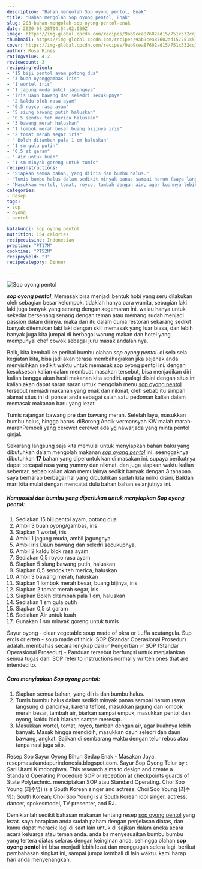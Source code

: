```yaml
---
description: "Bahan mengolah Sop oyong pentol, Enak"
title: "Bahan mengolah Sop oyong pentol, Enak"
slug: 203-bahan-mengolah-sop-oyong-pentol-enak
date: 2020-08-28T04:54:02.030Z
image: https://img-global.cpcdn.com/recipes/9ab9cea87602ad15/751x532cq70/sop-oyong-pentol-foto-resep-utama.jpg
thumbnail: https://img-global.cpcdn.com/recipes/9ab9cea87602ad15/751x532cq70/sop-oyong-pentol-foto-resep-utama.jpg
cover: https://img-global.cpcdn.com/recipes/9ab9cea87602ad15/751x532cq70/sop-oyong-pentol-foto-resep-utama.jpg
author: Rosa Hines
ratingvalue: 4.2
reviewcount: 3
recipeingredient:
- "15 biji pentol ayam potong dua"
- "3 buah oyonggambas iris"
- "1 wortel iris"
- "1 jagung muda ambil jagungnya"
- "iris Daun bawang dan seledri secukupnya"
- "2 kaldu blok rasa ayam"
- "0,5 royco rasa ayam"
- "5 siung bawang putih haluskan"
- "0,5 sendok teh merica haluskan"
- "3 bawang merah haluskan"
- "1 lombok merah besar buang bijinya iris"
- "2 tomat merah segar iris"
- " Boleh ditambah pala 1 cm haluskan"
- "1 sm gula putih"
- "0,5 st garam"
- " Air untuk kuah"
- "1 sm minyak goreng untuk tumis"
recipeinstructions:
- "Siapkan semua bahan, yang diiris dan bumbu halus."
- "Tumis bumbu halus dalam sedikit minyak panas sampai harum (saya langsung di pancinya, karena teflon), masukkan jagung dan lombok merah besar, tambah air, biarkan sampai empuk, masukkan pentol dan oyong, kaldu blok biarkan sampe meresap."
- "Masukkan wortel, tomat, royco, tambah dengan air, agar kuahnya lebih banyak. Masak hingga mendidih, masukkan daun seledri dan daun bawang, angkat. Sajikan di sembarang waktu dengan telur rebus atau tanpa nasi juga siip."
categories:
- Resep
tags:
- sop
- oyong
- pentol

katakunci: sop oyong pentol 
nutrition: 154 calories
recipecuisine: Indonesian
preptime: "PT17M"
cooktime: "PT52M"
recipeyield: "3"
recipecategory: Dinner

---
```



![Sop oyong pentol](https://img-global.cpcdn.com/recipes/9ab9cea87602ad15/751x532cq70/sop-oyong-pentol-foto-resep-utama.jpg)

<b><i>sop oyong pentol</i></b>, Memasak bisa menjadi bentuk hobi yang seru dilakukan oleh sebagian besar kelompok. tidaklah hanya para wanita, sebagian laki laki juga banyak yang senang dengan kegemaran ini. walau hanya untuk sekedar bersenang senang dengan teman atau memang sudah menjadi passion dalam dirinya. maka dari itu dalam dunia restoran sekarang sedikit banyak ditemukan laki laki dengan skill memasak yang luar biasa, dan lebih banyak juga kita jumpai di berbagai warung makan dan hotel yang mempunyai chef cowok sebagai juru masak andalan nya.

Baik, kita kembali ke perihal bumbu olahan <i>sop oyong pentol</i>. di sela sela kegiatan kita, bisa jadi akan terasa membahagiakan jika sejenak anda menyisihkan sedikit waktu untuk memasak sop oyong pentol ini. dengan kesuksesan kalian dalam membuat masakan tersebut, bisa menjadikan diri kalian bangga akan hasil makanan kita sendiri. apalagi disini dengan situs ini kalian akan dapat saran saran untuk mengolah menu <u>sop oyong pentol</u> tersebut menjadi makanan yang enak dan nikmat, oleh sebab itu simpan alamat situs ini di ponsel anda sebagai salah satu pedoman kalian dalam memasak makanan baru yang lezat.

Tumis rajangan bawang pre dan bawang merah. Setelah layu, masukkan bumbu halus, hingga harus. diBorong Andik vermansyah KW malah marah-marahPembeli yang cerewet cerewet ada yg nawar,ada yang minta pentol ginjal.


Sekarang langsung saja kita memulai untuk menyiapkan bahan baku yang dibutuhkan dalam mengolah makanan <u><i>sop oyong pentol</i></u> ini. seenggaknya dibutuhkan <b>17</b> bahan yang diperuntuk kan di masakan ini. supaya berikutnya dapat tercapai rasa yang yummy dan nikmat. dan juga siapkan waktu kalian sebentar, sebab kalian akan memulainya sedikit banyak dengan <b>3</b> tahapan. saya berharap berbagai hal yang dibutuhkan sudah kita miliki disini, Baiklah mari kita mulai dengan mencatat dulu bahan bahan selanjutnya ini.

<!--inarticleads1-->

##### Komposisi dan bumbu yang diperlukan untuk menyiapkan Sop oyong pentol:

1. Sediakan 15 biji pentol ayam, potong dua
1. Ambil 3 buah oyong/gambas, iris
1. Siapkan 1 wortel, iris
1. Ambil 1 jagung muda, ambil jagungnya
1. Ambil iris Daun bawang dan seledri secukupnya,
1. Ambil 2 kaldu blok rasa ayam
1. Sediakan 0,5 royco rasa ayam
1. Siapkan 5 siung bawang putih, haluskan
1. Siapkan 0,5 sendok teh merica, haluskan
1. Ambil 3 bawang merah, haluskan
1. Siapkan 1 lombok merah besar, buang bijinya, iris
1. Siapkan 2 tomat merah segar, iris
1. Siapkan  Boleh ditambah pala 1 cm, haluskan
1. Sediakan 1 sm gula putih
1. Siapkan 0,5 st garam
1. Sediakan  Air untuk kuah
1. Gunakan 1 sm minyak goreng untuk tumis


Sayur oyong - clear vegetable soup made of okra or Luffa acutangula. Sup ercis or erten - soup made of thick. SOP (Standar Operasional Prosedur) adalah. membahas secara lengkap dari ✅ Pengertian ✅ SOP (Standar Operasional Prosedur) - Panduan tersebut berfungsi untuk menjalankan semua tugas dan. SOP refer to instructions normally written ones that are intended to. 

<!--inarticleads2-->

##### Cara menyiapkan Sop oyong pentol:

1. Siapkan semua bahan, yang diiris dan bumbu halus.
1. Tumis bumbu halus dalam sedikit minyak panas sampai harum (saya langsung di pancinya, karena teflon), masukkan jagung dan lombok merah besar, tambah air, biarkan sampai empuk, masukkan pentol dan oyong, kaldu blok biarkan sampe meresap.
1. Masukkan wortel, tomat, royco, tambah dengan air, agar kuahnya lebih banyak. Masak hingga mendidih, masukkan daun seledri dan daun bawang, angkat. Sajikan di sembarang waktu dengan telur rebus atau tanpa nasi juga siip.


Resep Sop Sayur Oyong Bihun Sedap Enak - Masakan Jaya. resepmasakandapurindonesia.blogspot.com. Sayur Sop Oyong Telur by : Sari Utami Kimdonghwa. This research aims to design and create a Standard Operating Procedure SOP or reception at checkpoints guards of State Polytechnic. menciptakan SOP atau Standard Operating. Choi Soo Young (최수영) is a South Korean singer and actress. Choi Soo Young (최수영); South Korean; Choi Soo Young is a South Korean idol singer, actress, dancer, spokesmodel, TV presenter, and RJ. 

Demikianlah sedikit bahasan makanan tentang resep <u>sop oyong pentol</u> yang lezat. saya harapkan anda sudah paham dengan penjelasan diatas, dan kamu dapat meracik lagi di saat lain untuk di sajikan dalam aneka acara acara keluarga atau teman anda. anda bs menyesuaikan bumbu bumbu yang tertera diatas selaras dengan keinginan anda, sehingga olahan <b>sop oyong pentol</b> ini bisa menjadi lebih lezat dan menggugah selera lagi. berikut pembahasan singkat ini, sampai jumpa kembali di lain waktu. kami harap hari anda menyenangkan.
